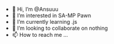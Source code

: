 - 👋 Hi, I’m @Ansuuu
- 👀 I’m interested in SA-MP Pawn
- 🌱 I’m currently learning .js
- 💞️ I’m looking to collaborate on nothing
- 📫 How to reach me ...

<!---
Ansuuu/Ansuuu is a ✨ special ✨ repository because its `README.md` (this file) appears on your GitHub profile.
You can click the Preview link to take a look at your changes.
--->
